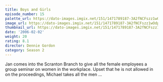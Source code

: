 ```yaml
---
title: Boys and Girls
episode_number: 15
palette_url: https://dato-images.imgix.net/151/1471789187-3A2fNCFszz1wOdppAR6HgPQc7wd.jpg?ixlib=rb-1.1.0&ch=DPR%2CWidth&auto=enhance&palette=json
image_url: https://dato-images.imgix.net/151/1471789187-3A2fNCFszz1wOdppAR6HgPQc7wd.jpg?ixlib=rb-1.1.0&ch=DPR%2CWidth&auto=compress%2Cformat&w=500
thumbnail_url: https://dato-images.imgix.net/151/1471789187-3A2fNCFszz1wOdppAR6HgPQc7wd.jpg?ixlib=rb-1.1.0&ch=DPR%2CWidth&auto=enhance&w=500&h=280&fit=crop&fm=jpg
date: '2006-02-02'
weight: 20
rating: 8.1
director: Dennie Gordon
category: Season 2
---
```


Jan comes into the Scranton Branch to give all the female employees a group seminar on women in the workplace. Upset that he is not allowed in on the proceedings, Michael takes all the men ...